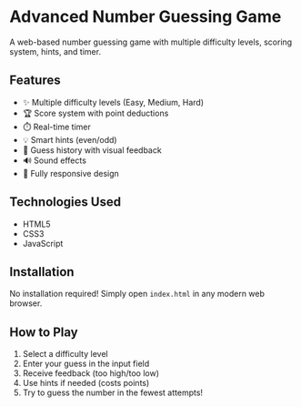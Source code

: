 # Advanced Number Guessing Game

A web-based number guessing game with multiple difficulty levels, scoring system, hints, and timer.

## Features

- ✨ Multiple difficulty levels (Easy, Medium, Hard)
- 🏆 Score system with point deductions
- ⏱️ Real-time timer
- 💡 Smart hints (even/odd)
- 📜 Guess history with visual feedback
- 🔊 Sound effects
- 📱 Fully responsive design

## Technologies Used

- HTML5
- CSS3
- JavaScript

## Installation

No installation required! Simply open `index.html` in any modern web browser.

## How to Play

1. Select a difficulty level
2. Enter your guess in the input field
3. Receive feedback (too high/too low)
4. Use hints if needed (costs points)
5. Try to guess the number in the fewest attempts!

